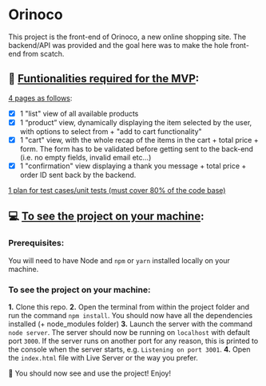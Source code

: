 # Orinoco

This project is the front-end of Orinoco, a new online shopping site.
The backend/API was provided and the goal here was to make the hole front-end from scatch.

## 📌 <u>Funtionalities required for the MVP</u>:

<ins>4 pages as follows</ins>:

- [x] 1 "list" view of all available products
- [x] 1 “product” view, dynamically displaying the item selected by the user, with options to select from + "add to cart functionality"
- [x] 1 "cart" view, with the whole recap of the items in the cart + total price + form.
      The form has to be validated before getting sent to the back-end (i.e. no empty fields, invalid email etc...)
- [x] 1 "confirmation" view displaying a thank you message + total price + order ID sent back by the backend.

<ins>1 plan for test cases/unit tests (must cover 80% of the code base)</ins>
<br/>

## 💻 <u>To see the project on your machine</u>:

### Prerequisites:

You will need to have Node and `npm` or `yarn` installed locally on your machine.

### To see the project on your machine:

**1.** Clone this repo.
**2.** Open the terminal from within the project folder and run the command `npm install`. You should now have all the dependencies installed (+ node_modules folder)
**3.** Launch the server with the command `node server`.
The server should now be running on `localhost` with default port `3000`.
If the server runs on another port for any reason, this is printed to the console when the server starts, e.g. `Listening on port 3001`.
**4.** Open the `index.html` file with Live Server or the way you prefer.

🚀 You should now see and use the project! Enjoy!
